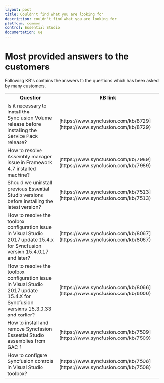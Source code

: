 ```yaml
---
layout: post
title: Couldn't find what you are looking for
description: couldn't find what you are looking for
platform: common
control: Essential Studio
documentation: ug
---
```


# Most provided answers to the customers

Following KB's contains the answers to the questions which has been asked by many customers.

<table>
<tr>
<th>
Question</th><th>
KB link</th></tr>
<tr>
<td>
Is it necessary to install the Syncfusion Volume release before installing the Service Pack release?</td><td>
[https://www.syncfusion.com/kb/8729](https://www.syncfusion.com/kb/8729)</td></tr>
<tr>
<td>
How to resolve Assembly manager issue in Framework 4.7 installed machine?</td><td>
[https://www.syncfusion.com/kb/7989](https://www.syncfusion.com/kb/7989)</td></tr>
<tr>
<td>
Should we uninstall previous Essential Studio versions before installing the latest version?</td><td>
[https://www.syncfusion.com/kb/7513](https://www.syncfusion.com/kb/7513)</td></tr>
<tr>
<td>
How to resolve the toolbox configuration issue in Visual Studio 2017 update 15.4.x for Syncfusion version 15.4.0.17 and later?</td><td>
[https://www.syncfusion.com/kb/8067](https://www.syncfusion.com/kb/8067)</td></tr>
<tr>
<td>
How to resolve the toolbox configuration issue in Visual Studio 2017 update 15.4.X for Syncfusion versions 15.3.0.33 and earlier?</td><td>
[https://www.syncfusion.com/kb/8066](https://www.syncfusion.com/kb/8066)</td></tr>
<tr>
<td>
How to install and remove Syncfusion Essential Studio assemblies from GAC ?</td><td>
[https://www.syncfusion.com/kb/7509](https://www.syncfusion.com/kb/7509)</td></tr>
<tr>
<td>
How to configure Syncfusion controls in Visual Studio toolbox?</td><td>
[https://www.syncfusion.com/kb/7508](https://www.syncfusion.com/kb/7508)</td></tr>
</table>
